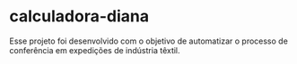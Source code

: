 # calculadora-diana


Esse projeto foi desenvolvido com o objetivo de automatizar 
o processo de conferência em expedições de indústria têxtil.

